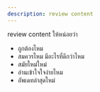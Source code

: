 ```yaml
---
description: review content
---
```


review content ให้หน่อยว่า 
- ถูกต้องไหม
- สมควรไหม มีอะไรที่ดีกว่าไหม
- สมัยใหม่ใหม่
- อ่านเข้าใจใจง่ายไหม
- อัพเดทล่าสุดใหม่